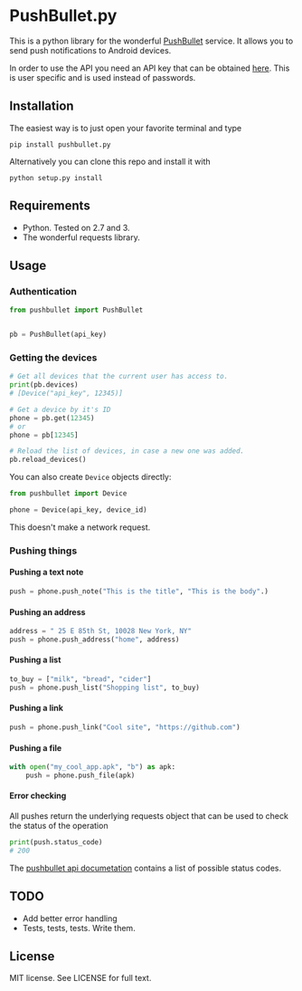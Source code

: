 # PushBullet.py

This is a python library for the wonderful [PushBullet](https://www.pushbullet.com) service.
It allows you to send push notifications to Android devices.  

In order to use the API you need an API key that can be obtained [here](https://www.pushbullet.com/account). This is user specific and is used instead of passwords.

## Installation

The easiest way is to just open your favorite terminal and type
```
pip install pushbullet.py
```

Alternatively you can clone this repo and install it with

```
python setup.py install
```

## Requirements

 - Python. Tested on 2.7 and 3.
 - The wonderful requests library.

## Usage


### Authentication

```python
from pushbullet import PushBullet


pb = PushBullet(api_key)

```

### Getting the devices

```python
# Get all devices that the current user has access to.
print(pb.devices)
# [Device("api_key", 12345)]

# Get a device by it's ID
phone = pb.get(12345)
# or
phone = pb[12345]

# Reload the list of devices, in case a new one was added.
pb.reload_devices()
```

You can also create `Device` objects directly:

```python
from pushbullet import Device

phone = Device(api_key, device_id)
```

This doesn't make a network request.

### Pushing things

#### Pushing a text note

```python
push = phone.push_note("This is the title", "This is the body".)
```

#### Pushing an address

```python
address = " 25 E 85th St, 10028 New York, NY"
push = phone.push_address("home", address)
```

#### Pushing a list

```python
to_buy = ["milk", "bread", "cider"]
push = phone.push_list("Shopping list", to_buy)
```

#### Pushing a link

```python
push = phone.push_link("Cool site", "https://github.com")
```

#### Pushing a file

```python
with open("my_cool_app.apk", "b") as apk:
	push = phone.push_file(apk)
```

#### Error checking

All pushes return the underlying requests object that can be used to check the status of the operation

``` Python
print(push.status_code)
# 200
```

The [pushbullet api documetation](https://www.pushbullet.com/api) contains a list of possible status codes.

## TODO

 - Add better error handling
 - Tests, tests, tests. Write them.

## License

MIT license. See LICENSE for full text.
